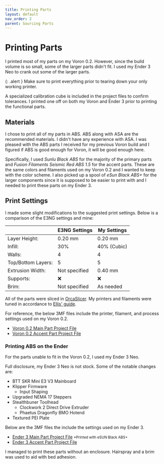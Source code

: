 ```yaml
---
title: Printing Parts
layout: default
nav_order: 2
parent: Sourcing Parts
---
```


# Printing Parts

I printed most of my parts on my Voron 0.2. However, since the build volume is so small, some of the larger parts didn't fit. I used my Ender 3 Neo to crank out some of the larger parts.

{: .alert }
Make sure to print everything prior to tearing down your only working printer.

A specialized calibration cube is included in the project files to confirm tolerances. I printed one off on both my Voron and Ender 3 prior to printing the functional parts.

## Materials

I chose to print all of my parts in ABS. ABS along with ASA are the recommended materials. I didn't have any experience with ASA. I was pleased with the ABS parts I received for my previous Voron build and I figured if ABS is good enough for Voron, it will be good enough here.

Specifically, I used *Sunlu Black ABS* for the majority of the primary parts and *Fusion Filaments Seismic Red ABS 1.5* for the accent parts. These are the same colors and filaments used on my Voron 0.2 and I wanted to keep with the color scheme. I also picked up a spool of *eSun Black ABS+* for the larger components since it is supposed to be easier to print with and I needed to print these parts on my Ender 3. 

## Print Settings

I made some slight modifications to the suggested print settings. Below is a comparison of the E3NG settings and mine:

|                  |E3NG Settings      | My Settings   |
|------------------|-------------------|---------------|
Layer Height:      | 0.20 mm           | 0.20 mm       |
Infill:            | 30%               | 40% (Cubic)   |
Walls:             | 4                 | 4             |
Top/Bottom Layers: | 5                 | 5             |
Extrusion Width:   | Not specified     | 0.40 mm       |
Supports:          | :x:               | :x:           |
Brim:              | Not specified     | As needed     |

All of the parts were sliced in [OrcaSlicer](https://github.com/SoftFever/OrcaSlicer). My printers and filaments were tuned in accordance to [Ellis' guide](https://ellis3dp.com/Print-Tuning-Guide/).

For reference, the below 3MF files include the printer, filament, and process settings used on my Voron 0.2.

* [Voron 0.2 Main Part Project File]()
* [Voron 0.2 Accent Part Project File]()

### Printing ABS on the Ender

For the parts unable to fit in the Voron 0.2, I used my Ender 3 Neo.

Full disclosure, my Ender 3 Neo is not stock. Some of the notable changes are:

* BTT SKR Mini E3 V3 Mainboard
* Klipper Firmware
    * Input Shaping
* Upgraded NEMA 17 Steppers
* Stealthbuner Toolhead
    * Clockwork 2 Direct Drive Extruder
    * Phaetus Dragonfly BMO Hotend
* Textured PEI Plate

Below are the 3MF files the include the settings used on my Ender 3. 

* [Ender 3 Main Part Project File]() <small>*Printed with eSUN Black ABS+</small> 
* [Ender 3 Accent Part Project File]()

I managed to print these parts without an enclosure. Hairspray and a brim was used to aid with bed adhesion. 